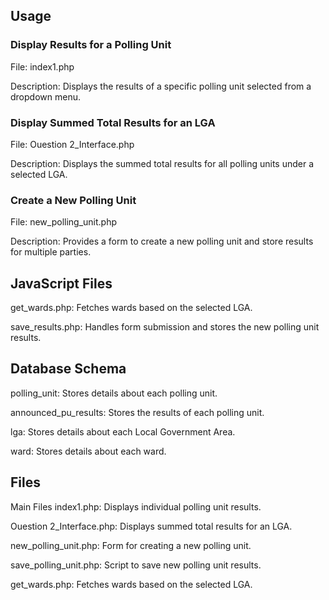## Usage
  ### Display Results for a Polling Unit
  File: index1.php
  
  Description: Displays the results of a specific polling unit selected from a dropdown menu.
  ### Display Summed Total Results for an LGA
  File: Ouestion 2_Interface.php
  
  Description: Displays the summed total results for all polling units under a selected LGA.
  ### Create a New Polling Unit
  File: new_polling_unit.php
  
  Description: Provides a form to create a new polling unit and store results for multiple parties.
  
## JavaScript Files
  get_wards.php: Fetches wards based on the selected LGA.
  
  save_results.php: Handles form submission and stores the new polling unit results.
  
## Database Schema
  polling_unit: Stores details about each polling unit.
  
  announced_pu_results: Stores the results of each polling unit.
  
  lga: Stores details about each Local Government Area.
  
  ward: Stores details about each ward.

## Files
  Main Files
  index1.php: Displays individual polling unit results.
  
  Ouestion 2_Interface.php: Displays summed total results for an LGA.
  
  new_polling_unit.php: Form for creating a new polling unit.
  
  save_polling_unit.php: Script to save new polling unit results.
  
  get_wards.php: Fetches wards based on the selected LGA.
